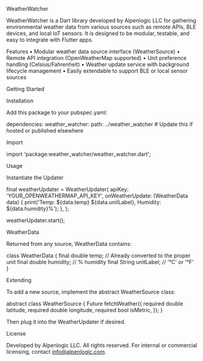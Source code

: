 WeatherWatcher

WeatherWatcher is a Dart library developed by Alpenlogic LLC for gathering environmental weather data from various sources such as remote APIs, BLE devices, and local IoT sensors. It is designed to be modular, testable, and easy to integrate with Flutter apps.

Features
•	Modular weather data source interface (WeatherSource)
•	Remote API integration (OpenWeatherMap supported)
•	Unit preference handling (Celsius/Fahrenheit)
•	Weather update service with background lifecycle management
•	Easily extendable to support BLE or local sensor sources

Getting Started

Installation

Add this package to your pubspec.yaml:

dependencies:
weather_watcher:
path: ../weather_watcher  # Update this if hosted or published elsewhere

Import

import 'package:weather_watcher/weather_watcher.dart';

Usage

Instantiate the Updater

final weatherUpdater = WeatherUpdater(
apiKey: 'YOUR_OPENWEATHERMAP_API_KEY',
onWeatherUpdate: (WeatherData data) {
print('Temp: ${data.temp} ${data.unitLabel}, Humidity: ${data.humidity}%');
},
);

weatherUpdater.start();

WeatherData

Returned from any source, WeatherData contains:

class WeatherData {
final double temp;        // Already converted to the proper unit
final double humidity;    // % humidity
final String unitLabel;   // '°C' or '°F'
}

Extending

To add a new source, implement the abstract WeatherSource class:

abstract class WeatherSource {
Future<WeatherData> fetchWeather({
required double latitude,
required double longitude,
required bool isMetric,
});
}

Then plug it into the WeatherUpdater if desired.

License

Developed by Alpenlogic LLC. All rights reserved. For internal or commercial licensing, contact info@alpenlogic.com.
